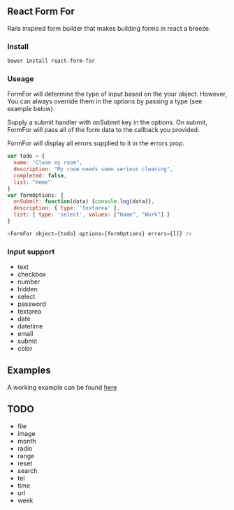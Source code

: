 ## React Form For

Rails inspired form builder that makes building forms in react a breeze.

### Install
```bash
bower install react-form-for
```

### Useage
FormFor will determine the type of input based on the your object. However,
You can always override them in the options by passing a type (see example below).

Supply a submit handler with onSubmit key in the options. On submit, FormFor will pass all of the form data
to the callback you provided.

FormFor will display all errors supplied to it in the errors prop.

```javascript
var todo = {
  name: "Clean my room",
  description: "My room needs some serious cleaning",
  completed: false,
  list: "Home"
}
var formOptions: {
  onSubmit: function(data) {console.log(data)},
  description: { type: 'textarea' },
  list: { type: 'select', values: ["Home", "Work"] }
}

<FormFor object={todo} options={formOptions} errors={[]} />
```

### Input support

- text
- checkbox
- number
- hidden
- select
- password
- textarea
- date
- datetime
- email
- submit
- color


## Examples
A working example can be found [here](./example)

## TODO
- file
- image
- month
- radio
- range
- reset
- search
- tel
- time
- url
- week
